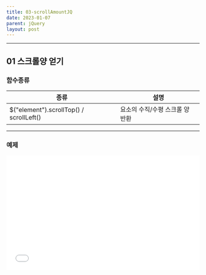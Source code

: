 ```yaml
---
title: 03-scrollAmountJQ
date: 2023-01-07
parent: jQuery
layout: post
---
```


---

## 01 스크롤양 얻기

### 함수종류

| 종류                                    | 설명                            |
| --------------------------------------- | ------------------------------- |
| $("element").scrollTop() / scrollLeft() | 요소의 수직/수평 스크롤 양 반환 |

---

### 예제
<iframe width="100%" height="300" src="//jsfiddle.net/qwerew0/3qwngLey/57/embedded/js,html,css,result/dark/" allowfullscreen="allowfullscreen" allowpaymentrequest frameborder="0"></iframe>